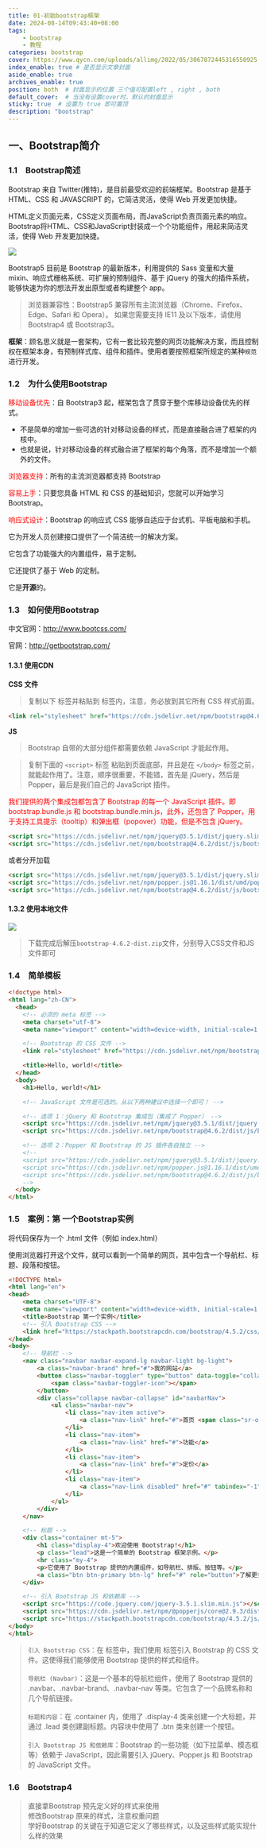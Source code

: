 ```yaml
---
title: 01-初始bootstrap框架
date: 2024-08-14T09:43:40+08:00
tags:
    - bootstrap
    - 教程
categories: bootstrap
cover: https://www.qycn.com/uploads/allimg/2022/05/3067872445316550925.jpg
index_enable: true # 是否显示文章封面
aside_enable: true 
archives_enable: true 
position: both  # 封面显示的位置 三个值可配置left , right , both 
default_cover:  # 当没有设置cover时，默认的封面显示
sticky: true  # 设置为 true 即可置顶
description: "bootstrap"
---
```

## 一、Bootstrap简介

### 1.1　Bootstrap简述
Bootstrap 来自 Twitter(推特)，是目前最受欢迎的前端框架。Bootstrap 是基于 HTML、CSS 和 JAVASCRIPT 的，它简洁灵活，使得 Web 开发更加快捷。

HTML定义页面元素，CSS定义页面布局，而JavaScript负责页面元素的响应。Bootstrap将HTML、CSS和JavaScript封装成一个个功能组件，用起来简洁灵活，使得 Web 开发更加快捷。

![](https://upload-images.jianshu.io/upload_images/5763525-edc235541b60a96a.png?imageMogr2/auto-orient/strip|imageView2/2/w/1200/format/webp)

Bootstrap5 目前是 Bootstrap 的最新版本，利用提供的 Sass 变量和大量 mixin、响应式栅格系统、可扩展的预制组件、基于 jQuery 的强大的插件系统，能够快速为你的想法开发出原型或者构建整个 app。

> 浏览器兼容性：Bootstrap5 兼容所有主流浏览器（Chrome、Firefox、Edge、Safari 和 Opera）。 如果您需要支持 IE11 及以下版本，请使用 Bootstrap4 或 Bootstrap3。

**框架**：顾名思义就是一套架构，它有一套比较完整的网页功能解决方案，而且控制权在框架本身，有预制样式库、组件和插件。使用者要按照框架所规定的某种`规范`进行开发。


### 1.2　为什么使用Bootstrap
<span style="color: red;">移动设备优先</span>：自 Bootstrap3 起，框架包含了贯穿于整个库移动设备优先的样式。
+ 不是简单的增加一些可选的针对移动设备的样式，而是直接融合进了框架的内核中。
+ 也就是说，针对移动设备的样式融合进了框架的每个角落，而不是增加一个额外的文件。
<span style="color: red;"></span>

<span style="color: red;">浏览器支持</span>：所有的主流浏览器都支持 Bootstrap

<span style="color: red;">容易上手</span>：只要您具备 HTML 和 CSS 的基础知识，您就可以开始学习 Bootstrap。

<span style="color: red;">响应式设计</span>：Bootstrap 的响应式 CSS 能够自适应于台式机、平板电脑和手机。

它为开发人员创建接口提供了一个简洁统一的解决方案。

它包含了功能强大的内置组件，易于定制。

它还提供了基于 Web 的定制。

它是**开源**的。


### 1.3　如何使用Bootstrap
中文官网：http://www.bootcss.com/ 

官网：http://getbootstrap.com/ 

#### 1.3.1 使用CDN
**CSS 文件**
> 复制以下 <link> 标签并粘贴到 <head> 标签内，注意，务必放到其它所有 CSS 样式前面。
```html
<link rel="stylesheet" href="https://cdn.jsdelivr.net/npm/bootstrap@4.6.2/dist/css/bootstrap.min.css" integrity="sha384-xOolHFLEh07PJGoPkLv1IbcEPTNtaed2xpHsD9ESMhqIYd0nLMwNLD69Npy4HI+N" crossorigin="anonymous">
```
**JS**
> Bootstrap 自带的大部分组件都需要依赖 JavaScript 才能起作用。

> 复制下面的 `<script>` 标签 粘贴到页面底部，并且是在 `</body>` 标签之前，就能起作用了。注意，顺序很重要，不能错，首先是 jQuery，然后是 Popper，最后是我们自己的 JavaScript 插件。

<span style="color: red;">
我们提供的两个集成包都包含了 Bootstrap 的每一个 JavaScript 插件。即 bootstrap.bundle.js 和 bootstrap.bundle.min.js，此外，还包含了 Popper，用于支持工具提示（tooltip）和弹出框（popover）功能，但是不包含 jQuery。
</span>


```html
<script src="https://cdn.jsdelivr.net/npm/jquery@3.5.1/dist/jquery.slim.min.js" integrity="sha384-DfXdz2htPH0lsSSs5nCTpuj/zy4C+OGpamoFVy38MVBnE+IbbVYUew+OrCXaRkfj" crossorigin="anonymous"></script>
<script src="https://cdn.jsdelivr.net/npm/bootstrap@4.6.2/dist/js/bootstrap.bundle.min.js" integrity="sha384-7ymO4nGrkm372HoSbq1OY2DP4pEZnMiA+E0F3zPr+JQQtQ82gQ1HPY3QIVtztVua" crossorigin="anonymous"></script>
```
或者分开加载
```html
<script src="https://cdn.jsdelivr.net/npm/jquery@3.5.1/dist/jquery.slim.min.js" integrity="sha384-DfXdz2htPH0lsSSs5nCTpuj/zy4C+OGpamoFVy38MVBnE+IbbVYUew+OrCXaRkfj" crossorigin="anonymous"></script>
<script src="https://cdn.jsdelivr.net/npm/popper.js@1.16.1/dist/umd/popper.min.js" integrity="sha384-9/reFTGAW83EW2RDu2S0VKaIzap3H66lZH81PoYlFhbGU+6BZp6G7niu735Sk7lN" crossorigin="anonymous"></script>
<script src="https://cdn.jsdelivr.net/npm/bootstrap@4.6.2/dist/js/bootstrap.min.js" integrity="sha384-Lge2E2XotzMiwH69/MXB72yLpwyENMiOKX8zS8Qo7LDCvaBIWGL+GlRQEKIpYR04" crossorigin="anonymous"></script>
```


#### 1.3.2 使用本地文件
![](/source//images/下载bootstrap.png)

> 下载完成后解压`bootstrap-4.6.2-dist.zip`文件，分别导入CSS文件和JS文件即可



### 1.4　简单模板

```html
<!doctype html>
<html lang="zh-CN">
  <head>
    <!-- 必须的 meta 标签 -->
    <meta charset="utf-8">
    <meta name="viewport" content="width=device-width, initial-scale=1, shrink-to-fit=no">

    <!-- Bootstrap 的 CSS 文件 -->
    <link rel="stylesheet" href="https://cdn.jsdelivr.net/npm/bootstrap@4.6.2/dist/css/bootstrap.min.css" integrity="sha384-xOolHFLEh07PJGoPkLv1IbcEPTNtaed2xpHsD9ESMhqIYd0nLMwNLD69Npy4HI+N" crossorigin="anonymous">

    <title>Hello, world!</title>
  </head>
  <body>
    <h1>Hello, world!</h1>

    <!-- JavaScript 文件是可选的。从以下两种建议中选择一个即可！ -->

    <!-- 选项 1：jQuery 和 Bootstrap 集成包（集成了 Popper） -->
    <script src="https://cdn.jsdelivr.net/npm/jquery@3.5.1/dist/jquery.slim.min.js" integrity="sha384-DfXdz2htPH0lsSSs5nCTpuj/zy4C+OGpamoFVy38MVBnE+IbbVYUew+OrCXaRkfj" crossorigin="anonymous"></script>
    <script src="https://cdn.jsdelivr.net/npm/bootstrap@4.6.2/dist/js/bootstrap.bundle.min.js" integrity="sha384-7ymO4nGrkm372HoSbq1OY2DP4pEZnMiA+E0F3zPr+JQQtQ82gQ1HPY3QIVtztVua" crossorigin="anonymous"></script>

    <!-- 选项 2：Popper 和 Bootstrap 的 JS 插件各自独立 -->
    <!--
    <script src="https://cdn.jsdelivr.net/npm/jquery@3.5.1/dist/jquery.slim.min.js" integrity="sha384-DfXdz2htPH0lsSSs5nCTpuj/zy4C+OGpamoFVy38MVBnE+IbbVYUew+OrCXaRkfj" crossorigin="anonymous"></script>
    <script src="https://cdn.jsdelivr.net/npm/popper.js@1.16.1/dist/umd/popper.min.js" integrity="sha384-9/reFTGAW83EW2RDu2S0VKaIzap3H66lZH81PoYlFhbGU+6BZp6G7niu735Sk7lN" crossorigin="anonymous"></script>
    <script src="https://cdn.jsdelivr.net/npm/bootstrap@4.6.2/dist/js/bootstrap.min.js" integrity="sha384-Lge2E2XotzMiwH69/MXB72yLpwyENMiOKX8zS8Qo7LDCvaBIWGL+GlRQEKIpYR04" crossorigin="anonymous"></script>
    -->
  </body>
</html>
```
> 

### 1.5　案例：第 一个Bootstrap实例

将代码保存为一个 .html 文件（例如 index.html）

使用浏览器打开这个文件，就可以看到一个简单的网页，其中包含一个导航栏、标题、段落和按钮。
```html
<!DOCTYPE html>
<html lang="en">
<head>
    <meta charset="UTF-8">
    <meta name="viewport" content="width=device-width, initial-scale=1.0">
    <title>Bootstrap 第一个实例</title>
    <!-- 引入 Bootstrap CSS -->
    <link href="https://stackpath.bootstrapcdn.com/bootstrap/4.5.2/css/bootstrap.min.css" rel="stylesheet">
</head>
<body>
    <!-- 导航栏 -->
    <nav class="navbar navbar-expand-lg navbar-light bg-light">
        <a class="navbar-brand" href="#">我的网站</a>
        <button class="navbar-toggler" type="button" data-toggle="collapse" data-target="#navbarNav" aria-controls="navbarNav" aria-expanded="false" aria-label="Toggle navigation">
            <span class="navbar-toggler-icon"></span>
        </button>
        <div class="collapse navbar-collapse" id="navbarNav">
            <ul class="navbar-nav">
                <li class="nav-item active">
                    <a class="nav-link" href="#">首页 <span class="sr-only">(current)</span></a>
                </li>
                <li class="nav-item">
                    <a class="nav-link" href="#">功能</a>
                </li>
                <li class="nav-item">
                    <a class="nav-link" href="#">定价</a>
                </li>
                <li class="nav-item">
                    <a class="nav-link disabled" href="#" tabindex="-1" aria-disabled="true">禁用</a>
                </li>
            </ul>
        </div>
    </nav>

    <!-- 标题 -->
    <div class="container mt-5">
        <h1 class="display-4">欢迎使用 Bootstrap!</h1>
        <p class="lead">这是一个简单的 Bootstrap 框架示例。</p>
        <hr class="my-4">
        <p>它使用了 Bootstrap 提供的内置组件，如导航栏、排版、按钮等。</p>
        <a class="btn btn-primary btn-lg" href="#" role="button">了解更多</a>
    </div>

    <!-- 引入 Bootstrap JS 和依赖库 -->
    <script src="https://code.jquery.com/jquery-3.5.1.slim.min.js"></script>
    <script src="https://cdn.jsdelivr.net/npm/@popperjs/core@2.9.3/dist/umd/popper.min.js"></script>
    <script src="https://stackpath.bootstrapcdn.com/bootstrap/4.5.2/js/bootstrap.min.js"></script>
</body>
</html>
```
> `引入 Bootstrap CSS`：在 <head> 标签中，我们使用 <link> 标签引入 Bootstrap 的 CSS 文件。这使得我们能够使用 Bootstrap 提供的样式和组件。<br><br>
`导航栏 (Navbar)`：这是一个基本的导航栏组件，使用了 Bootstrap 提供的 .navbar、.navbar-brand、.navbar-nav 等类。它包含了一个品牌名称和几个导航链接。
<br><br>
`标题和内容`：在 .container 内，使用了 .display-4 类来创建一个大标题，并通过 .lead 类创建副标题。内容块中使用了 .btn 类来创建一个按钮。
<br><br>
`引入 Bootstrap JS 和依赖库`：Bootstrap 的一些功能（如下拉菜单、模态框等）依赖于 JavaScript，因此需要引入 jQuery、Popper.js 和 Bootstrap 的 JavaScript 文件。


### 1.6　Bootstrap4

> 直接拿Bootstrap 预先定义好的样式来使用<br>
修改Bootstrap 原来的样式，注意权重问题<br>
学好Bootstrap 的关键在于知道它定义了哪些样式，以及这些样式能实现什么样的效果

